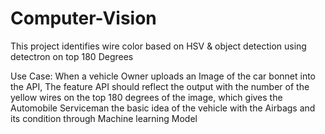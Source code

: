 # Computer-Vision
 This project identifies wire color based on HSV & object detection using detectron on top 180 Degrees
 
Use Case: When a vehicle Owner uploads an Image of the car bonnet into the API, The  feature API should reflect the output with the number of the yellow wires on the top 180 degrees of the image, which gives the Automobile Serviceman the basic idea of the vehicle with the Airbags and its condition through Machine learning Model
